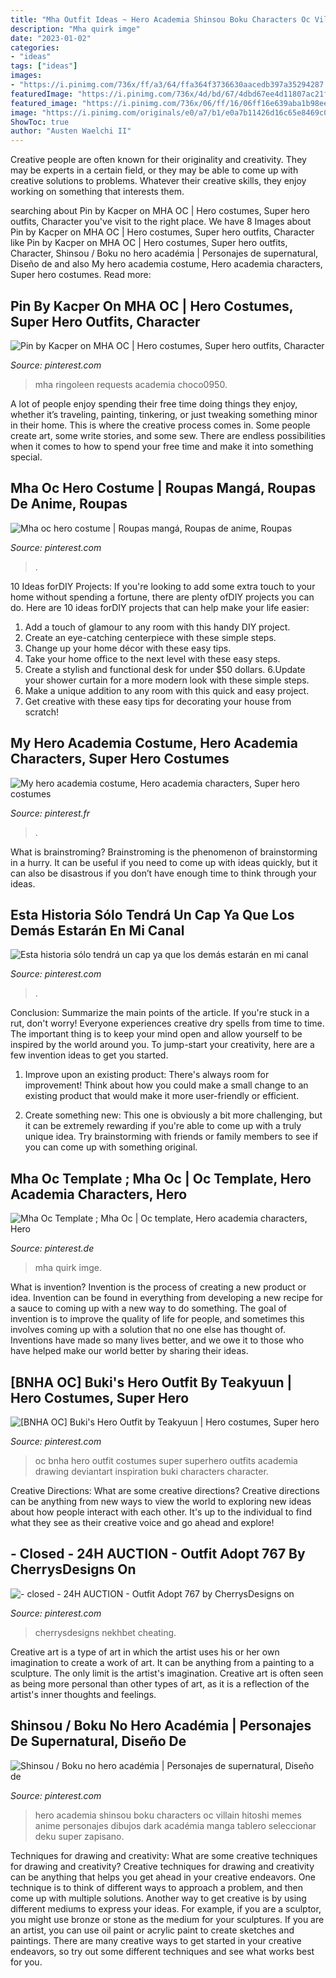 ```yaml
---
title: "Mha Outfit Ideas ~ Hero Academia Shinsou Boku Characters Oc Villain Hitoshi Memes Anime Personajes Dibujos Dark Académia Manga Tablero Seleccionar Deku Super Zapisano"
description: "Mha quirk imge"
date: "2023-01-02"
categories:
- "ideas"
tags: ["ideas"]
images:
- "https://i.pinimg.com/736x/ff/a3/64/ffa364f3736630aacedb397a35294287.jpg"
featuredImage: "https://i.pinimg.com/736x/4d/bd/67/4dbd67ee4d11807ac21f35094fdc6dd0.jpg"
featured_image: "https://i.pinimg.com/736x/06/ff/16/06ff16e639aba1b98ee059df268690f7.jpg"
image: "https://i.pinimg.com/originals/e0/a7/b1/e0a7b11426d16c65e8469c00198324ec.jpg"
ShowToc: true
author: "Austen Waelchi II"
---
```



Creative people are often known for their originality and creativity. They may be experts in a certain field, or they may be able to come up with creative solutions to problems. Whatever their creative skills, they enjoy working on something that interests them.

	

		
searching about Pin by Kacper on MHA OC | Hero costumes, Super hero outfits, Character you've visit to the right place. We have 8 Images about Pin by Kacper on MHA OC | Hero costumes, Super hero outfits, Character like Pin by Kacper on MHA OC | Hero costumes, Super hero outfits, Character, Shinsou / Boku no hero académia | Personajes de supernatural, Diseño de and also My hero academia costume, Hero academia characters, Super hero costumes. Read more:
		
    
## Pin By Kacper On MHA OC | Hero Costumes, Super Hero Outfits, Character

<img loading=lazy src="https://i.pinimg.com/736x/4d/bd/67/4dbd67ee4d11807ac21f35094fdc6dd0.jpg" onerror="this.onerror=null;this.src='https://tse1.mm.bing.net/th?id=OIP.OPLMirlDGByuLCFszMN1eAHaIb&amp;pid=15.1';" alt="Pin by Kacper on MHA OC | Hero costumes, Super hero outfits, Character">

_Source: pinterest.com_

>mha ringoleen requests academia choco0950. 

	

A lot of people enjoy spending their free time doing things they enjoy, whether it’s traveling, painting, tinkering, or just tweaking something minor in their home. This is where the creative process comes in. Some people create art, some write stories, and some sew. There are endless possibilities when it comes to how to spend your free time and make it into something special.

    
## Mha Oc Hero Costume | Roupas Mangá, Roupas De Anime, Roupas

<img loading=lazy src="https://i.pinimg.com/736x/ff/a3/64/ffa364f3736630aacedb397a35294287.jpg" onerror="this.onerror=null;this.src='https://tse2.mm.bing.net/th?id=OIP.BD2Jg0YZOKyZh8-29dcE0AHaK4&amp;pid=15.1';" alt="Mha oc hero costume | Roupas mangá, Roupas de anime, Roupas">

_Source: pinterest.com_

>. 

	

10 Ideas forDIY Projects:
If you're looking to add some extra touch to your home without spending a fortune, there are plenty ofDIY projects you can do. Here are 10 ideas forDIY projects that can help make your life easier:
1. Add a touch of glamour to any room with this handy DIY project.
2. Create an eye-catching centerpiece with these simple steps.
3. Change up your home décor with these easy tips.
4. Take your home office to the next level with these easy steps.
5. Create a stylish and functional desk for under $50 dollars. 
6.Update your shower curtain for a more modern look with these simple steps. 
7. Make a unique addition to any room with this quick and easy project. 
8. Get creative with these easy tips for decorating your house from scratch!

    
## My Hero Academia Costume, Hero Academia Characters, Super Hero Costumes

<img loading=lazy src="https://i.pinimg.com/736x/31/a6/91/31a691460c9a46719d19aa71f3767d39.jpg" onerror="this.onerror=null;this.src='https://tse4.mm.bing.net/th?id=OIP.zKSuc2HzBlBXPdaguhFXCQHaE1&amp;pid=15.1';" alt="My hero academia costume, Hero academia characters, Super hero costumes">

_Source: pinterest.fr_

>. 

	

What is brainstroming? Brainstroming is the phenomenon of brainstorming in a hurry. It can be useful if you need to come up with ideas quickly, but it can also be disastrous if you don’t have enough time to think through your ideas.

    
## Esta Historia Sólo Tendrá Un Cap Ya Que Los Demás Estarán En Mi Canal

<img loading=lazy src="https://i.pinimg.com/originals/44/e9/2b/44e92b67281a4ec86e048d21f0e77559.jpg" onerror="this.onerror=null;this.src='https://tse2.mm.bing.net/th?id=OIP.NdFVr0Ham7UqGIXDKS7vsQHaJ0&amp;pid=15.1';" alt="Esta historia sólo tendrá un cap ya que los demás estarán en mi canal">

_Source: pinterest.com_

>. 

	

Conclusion: Summarize the main points of the article.
If you're stuck in a rut, don't worry! Everyone experiences creative dry spells from time to time. The important thing is to keep your mind open and allow yourself to be inspired by the world around you. To jump-start your creativity, here are a few invention ideas to get you started.
1. Improve upon an existing product: There's always room for improvement! Think about how you could make a small change to an existing product that would make it more user-friendly or efficient.

2. Create something new: This one is obviously a bit more challenging, but it can be extremely rewarding if you're able to come up with a truly unique idea. Try brainstorming with friends or family members to see if you can come up with something original.


    
## Mha Oc Template ; Mha Oc | Oc Template, Hero Academia Characters, Hero

<img loading=lazy src="https://i.pinimg.com/736x/06/ff/16/06ff16e639aba1b98ee059df268690f7.jpg" onerror="this.onerror=null;this.src='https://tse1.mm.bing.net/th?id=OIP.J39ZTLZqFXdpyeB5PHsslgHaE7&amp;pid=15.1';" alt="Mha Oc Template ; Mha Oc | Oc template, Hero academia characters, Hero">

_Source: pinterest.de_

>mha quirk imge. 

	

What is invention?
Invention is the process of creating a new product or idea. Invention can be found in everything from developing a new recipe for a sauce to coming up with a new way to do something. The goal of invention is to improve the quality of life for people, and sometimes this involves coming up with a solution that no one else has thought of. Inventions have made so many lives better, and we owe it to those who have helped make our world better by sharing their ideas.

    
## [BNHA OC] Buki&#039;s Hero Outfit By Teakyuun | Hero Costumes, Super Hero

<img loading=lazy src="https://i.pinimg.com/originals/51/9b/bf/519bbf9db3591362dc5ec112f50c2321.jpg" onerror="this.onerror=null;this.src='https://tse2.mm.bing.net/th?id=OIP.47UitXhi1529Y4Ax5NQ-BgHaJ5&amp;pid=15.1';" alt="[BNHA OC] Buki&#039;s Hero Outfit by Teakyuun | Hero costumes, Super hero">

_Source: pinterest.com_

>oc bnha hero outfit costumes super superhero outfits academia drawing deviantart inspiration buki characters character. 

	

Creative Directions: What are some creative directions?
Creative directions can be anything from new ways to view the world to exploring new ideas about how people interact with each other. It's up to the individual to find what they see as their creative voice and go ahead and explore!

    
## - Closed - 24H AUCTION - Outfit Adopt 767 By CherrysDesigns On

<img loading=lazy src="https://i.pinimg.com/originals/48/44/6a/48446abe996cb16f94bf118bf6696f7a.jpg" onerror="this.onerror=null;this.src='https://tse3.mm.bing.net/th?id=OIP.XhUzMZZ5SsGAnTZiYMxCPwHaLt&amp;pid=15.1';" alt="- closed - 24H AUCTION - Outfit Adopt 767 by CherrysDesigns on">

_Source: pinterest.com_

>cherrysdesigns nekhbet cheating. 

	

Creative art is a type of art in which the artist uses his or her own imagination to create a work of art. It can be anything from a painting to a sculpture. The only limit is the artist's imagination. Creative art is often seen as being more personal than other types of art, as it is a reflection of the artist's inner thoughts and feelings.

    
## Shinsou / Boku No Hero Académia | Personajes De Supernatural, Diseño De

<img loading=lazy src="https://i.pinimg.com/originals/e0/a7/b1/e0a7b11426d16c65e8469c00198324ec.jpg" onerror="this.onerror=null;this.src='https://tse4.mm.bing.net/th?id=OIP.CZ8c6bgA8aLGnC7QYhQvpgHaFi&amp;pid=15.1';" alt="Shinsou / Boku no hero académia | Personajes de supernatural, Diseño de">

_Source: pinterest.com_

>hero academia shinsou boku characters oc villain hitoshi memes anime personajes dibujos dark académia manga tablero seleccionar deku super zapisano. 

	

Techniques for drawing and creativity: What are some creative techniques for drawing and creativity?
Creative techniques for drawing and creativity can be anything that helps you get ahead in your creative endeavors. One technique is to think of different ways to approach a problem, and then come up with multiple solutions. Another way to get creative is by using different mediums to express your ideas. For example, if you are a sculptor, you might use bronze or stone as the medium for your sculptures. If you are an artist, you can use oil paint or acrylic paint to create sketches and paintings. There are many creative ways to get started in your creative endeavors, so try out some different techniques and see what works best for you.

